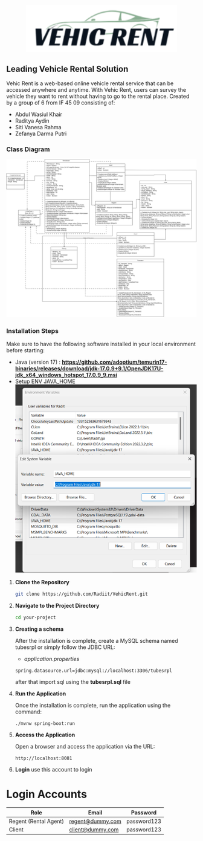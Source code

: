<div align="center">
  <img src="VehicRent.png" alt="VehicRent" width="400"/>
</div>

## Leading Vehicle Rental Solution

Vehic Rent is a web-based online vehicle rental service that can be accessed anywhere and anytime. With Vehic Rent, users can survey the vehicle they want to rent without having to go to the rental place. Created by a group of 6 from IF 45 09 consisting of:

- Abdul Wasiul Khair
- Raditya Aydin
- Siti Vanesa Rahma 
- Zefanya Darma Putri 

### Class Diagram

![Class Diagram](classDiagram_vehicrent.jpg)

### Installation Steps

Make sure to have the following software installed in your local environment before starting:

- Java (version 17) : **https://github.com/adoptium/temurin17-binaries/releases/download/jdk-17.0.9+9.1/OpenJDK17U-jdk_x64_windows_hotspot_17.0.9_9.msi**
- Setup ENV JAVA_HOME ![image](java_home.png)


1. **Clone the Repository**

    ```bash
    git clone https://github.com/Radiit/VehicRent.git
    ```

2. **Navigate to the Project Directory**

    ```bash
    cd your-project
    ```

3. **Creating a schema**

    After the installation is complete, create a MySQL schema named tubesrpl or simply follow the JDBC URL:

    - *application.properties*

    ```properties
    spring.datasource.url=jdbc:mysql://localhost:3306/tubesrpl
    ```

    after that import sql using the **tubesrpl.sql** file

4. **Run the Application**

    Once the installation is complete, run the application using the command:

    ```bash
    ./mvnw spring-boot:run
    ```

5. **Access the Application**

    Open a browser and access the application via the URL:

    ```http
    http://localhost:8081
    ```

6. **Login**
   use this account to login
   
# Login Accounts

| Role       | Email                | Password |
| ----------- | -------------------- | -------- |
| Regent (Rental Agent) | regent@dummy.com | password123 |
| Client     | client@dummy.com   | password123 |

